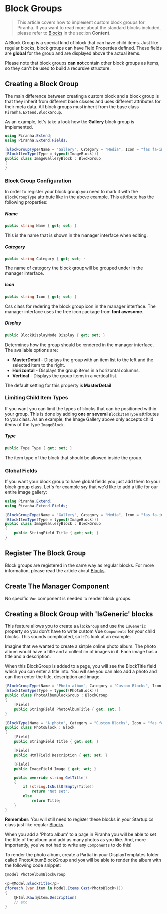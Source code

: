# Block Groups

> This article covers how to implement custom block groups for Piranha. If you want to read more about the standard blocks included, please refer to [Blocks](../content/blocks) in the section **Content**.

A Block Group is a special kind of block that can have child items. Just like regular blocks, block groups can have Field Properties defined. These fields are **global** for the group and are displayed above the actual items.

Please note that block groups **can not** contain other block groups as items, so they can't be used to build a recursive structure.

## Creating a Block Group

The main difference between creating a custom block and a block group is that they inherit from different base classes and uses different attributes for their meta data. All block groups must inherit from the base class `Piranha.Extend.BlockGroup`.

As an example, let's take a look how the **Gallery** block group is implemented.

~~~ csharp
using Piranha.Extend;
using Piranha.Extend.Fields;

[BlockGroupType(Name = "Gallery", Category = "Media", Icon = "fas fa-images")]
[BlockItemType(Type = typeof(ImageBlock))]
public class ImageGalleryBlock : BlockGroup
{
}
~~~

### Block Group Configuration

In order to register your block group you need to mark it with the `BlockGroupType` attribute like in the above example. This attribute has the following properties:

##### Name

~~~ csharp
public string Name { get; set; }
~~~

This is the name that is shown in the manager interface when editing.

##### Category

~~~ csharp
public string Category { get; set; }
~~~

The name of category the block group will be grouped under in the manager interface.

##### Icon

~~~ csharp
public string Icon { get; set; }
~~~

Css class for redering the block group icon in the manager interface. The manager interface uses the free icon package from **font awesome**.

##### Display

~~~ csharp
public BlockDisplayMode Display { get; set; }
~~~

Determines how the group should be rendered in the manager interface. The available options are:

* **MasterDetail** - Displays the group with an item list to the left and the selected item to the right.
* **Horizontal** - Displays the group items in a horizontal columns.
* **Vertical** - Displays the group items in a vertical list.

The default setting for this property is **MasterDetail**

### Limiting Child Item Types

If you want you can limit the types of blocks that can be positioned within your group. This is done by adding **one or several** `BlockItemType` attributes to you class. As an example, the Image Gallery above only accepts child items of the type `ImageBlock`.

##### Type

~~~ csharp
public Type Type { get; set; }
~~~

The item type of the block that should be allowed inside the group.

### Global Fields

If you want your block group to have global fields you just add them to your block group class. Let's for example say that we'd like to add a title for our entire image gallery:

~~~ csharp
using Piranha.Extend;
using Piranha.Extend.Fields;

[BlockGroupType(Name = "Gallery", Category = "Media", Icon = "fas fa-images")]
[BlockItemType(Type = typeof(ImageBlock))]
public class ImageGalleryBlock : BlockGroup
{
    public StringField Title { get; set; }
}
~~~

## Register The Block Group

Block groups are registered in the same way as regular blocks. For more information, please read the article about [Blocks](blocks).

## Create The Manager Component

No specific `Vue` component is needed to render block groups.

## Creating a Block Group with 'IsGeneric' blocks

This feature allows you to create a `BlockGroup` and use the `IsGeneric` property so you don't have to write custom Vue `Components` for your child blocks. This sounds complicated, so let's look at an example.

Imagine that we wanted to create a simple online photo album. The photo album would have a title and a collection of images in it. Each image has a title and a description.

When this BlockGroup is added to a page, you will see the BlockTitle field which you can enter a title into. You will see you can also add a photo and can then enter the title, description and image.

~~~ csharp
[BlockGroupType(Name = "Photo album", Category = "Custom Blocks", Icon = "fas fa-images")]
[BlockItemType(Type = typeof(PhotoBlock))]
public class PhotoAlbumBlockGroup : BlockGroup
{
    [Field]
    public StringField PhotoAlbumTitle { get; set; }
}

[BlockType(Name = "A photo", Category = "Custom Blocks", Icon = "fas fa-images", IsUnlisted = true,IsGeneric = true)]
public class PhotoBlock : Block
{
    [Field]
    public StringField Title { get; set; }

    [Field]
    public HtmlField Description { get; set; }

    [Field]
    public ImageField Image { get; set; }

    public override string GetTitle()
    {
        if (string.IsNullOrEmpty(Title))
            return "Not set";
        else
            return Title;
    }
}
~~~

**Remember:** You will still need to register these blocks in your Startup.cs class just like regular [Blocks](blocks).

When you add a 'Photo album' to a page in Piranha you will be able to set the title of the album and add as many photos as you like. And, more importantly, you've not had to write any `Components` to do this!

To render the photo album, create a Partial in your DisplayTemplates folder called PhotoAlbumBlockGroup and you will be able to render the album with the following code snippet:

~~~csharp
@model PhotoAlbumBlockGroup

<p>@Model.BlockTitle</p>
@foreach (var item in Model.Items.Cast<PhotoBlock>())
{
    @Html.Raw(@item.Description)
    // etc
}
~~~

